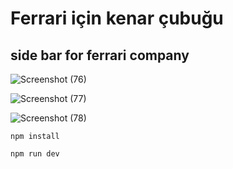 # Ferrari için kenar çubuğu

## side bar for ferrari company


![Screenshot (76)](https://user-images.githubusercontent.com/76417507/208357857-1049c3d2-268a-4252-ab9d-46b678f212e7.png)

![Screenshot (77)](https://user-images.githubusercontent.com/76417507/208357872-34d3e13d-667b-4dac-bc4b-4d6658cc9baf.png)

![Screenshot (78)](https://user-images.githubusercontent.com/76417507/208357898-61e09c61-0dca-49f2-bea4-53ebb0724cf2.png)


`npm install`

`npm run dev`
